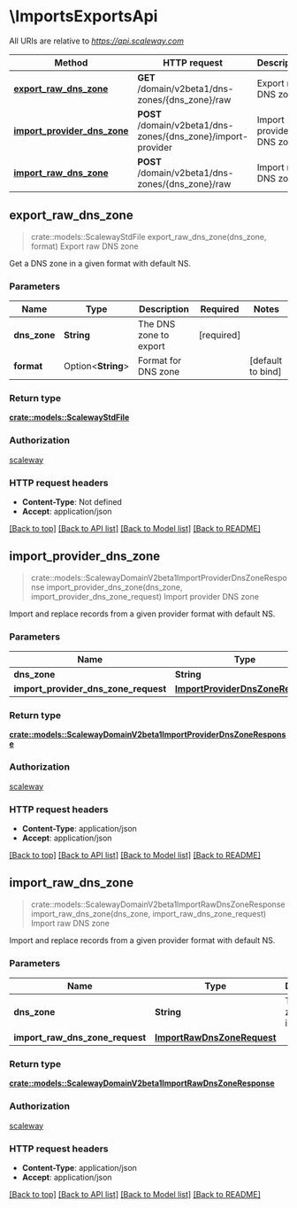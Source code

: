 # \ImportsExportsApi

All URIs are relative to *https://api.scaleway.com*

Method | HTTP request | Description
------------- | ------------- | -------------
[**export_raw_dns_zone**](ImportsExportsApi.md#export_raw_dns_zone) | **GET** /domain/v2beta1/dns-zones/{dns_zone}/raw | Export raw DNS zone
[**import_provider_dns_zone**](ImportsExportsApi.md#import_provider_dns_zone) | **POST** /domain/v2beta1/dns-zones/{dns_zone}/import-provider | Import provider DNS zone
[**import_raw_dns_zone**](ImportsExportsApi.md#import_raw_dns_zone) | **POST** /domain/v2beta1/dns-zones/{dns_zone}/raw | Import raw DNS zone



## export_raw_dns_zone

> crate::models::ScalewayStdFile export_raw_dns_zone(dns_zone, format)
Export raw DNS zone

Get a DNS zone in a given format with default NS.

### Parameters


Name | Type | Description  | Required | Notes
------------- | ------------- | ------------- | ------------- | -------------
**dns_zone** | **String** | The DNS zone to export | [required] |
**format** | Option<**String**> | Format for DNS zone |  |[default to bind]

### Return type

[**crate::models::ScalewayStdFile**](scaleway.std.File.md)

### Authorization

[scaleway](../README.md#scaleway)

### HTTP request headers

- **Content-Type**: Not defined
- **Accept**: application/json

[[Back to top]](#) [[Back to API list]](../README.md#documentation-for-api-endpoints) [[Back to Model list]](../README.md#documentation-for-models) [[Back to README]](../README.md)


## import_provider_dns_zone

> crate::models::ScalewayDomainV2beta1ImportProviderDnsZoneResponse import_provider_dns_zone(dns_zone, import_provider_dns_zone_request)
Import provider DNS zone

Import and replace records from a given provider format with default NS.

### Parameters


Name | Type | Description  | Required | Notes
------------- | ------------- | ------------- | ------------- | -------------
**dns_zone** | **String** |  | [required] |
**import_provider_dns_zone_request** | [**ImportProviderDnsZoneRequest**](ImportProviderDnsZoneRequest.md) |  | [required] |

### Return type

[**crate::models::ScalewayDomainV2beta1ImportProviderDnsZoneResponse**](scaleway.domain.v2beta1.ImportProviderDNSZoneResponse.md)

### Authorization

[scaleway](../README.md#scaleway)

### HTTP request headers

- **Content-Type**: application/json
- **Accept**: application/json

[[Back to top]](#) [[Back to API list]](../README.md#documentation-for-api-endpoints) [[Back to Model list]](../README.md#documentation-for-models) [[Back to README]](../README.md)


## import_raw_dns_zone

> crate::models::ScalewayDomainV2beta1ImportRawDnsZoneResponse import_raw_dns_zone(dns_zone, import_raw_dns_zone_request)
Import raw DNS zone

Import and replace records from a given provider format with default NS.

### Parameters


Name | Type | Description  | Required | Notes
------------- | ------------- | ------------- | ------------- | -------------
**dns_zone** | **String** | The DNS zone to import | [required] |
**import_raw_dns_zone_request** | [**ImportRawDnsZoneRequest**](ImportRawDnsZoneRequest.md) |  | [required] |

### Return type

[**crate::models::ScalewayDomainV2beta1ImportRawDnsZoneResponse**](scaleway.domain.v2beta1.ImportRawDNSZoneResponse.md)

### Authorization

[scaleway](../README.md#scaleway)

### HTTP request headers

- **Content-Type**: application/json
- **Accept**: application/json

[[Back to top]](#) [[Back to API list]](../README.md#documentation-for-api-endpoints) [[Back to Model list]](../README.md#documentation-for-models) [[Back to README]](../README.md)

